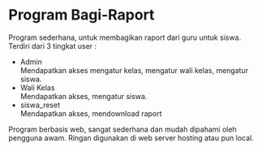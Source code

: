 # Program Bagi-Raport

Program sederhana, untuk membagikan raport dari guru untuk siswa. 
Terdiri dari 3 tingkat user :

- Admin
<br>Mendapatkan akses mengatur kelas, mengatur wali kelas, mengatur siswa.
- Wali Kelas
<br>Mendapatkan akses, mengatur siswa.
- siswa_reset
<br>Mendapatkan akses, mendownload raport

Program berbasis web, sangat sederhana dan mudah dipahami oleh pengguna awam. Ringan digunakan di web server hosting atau pun local.
